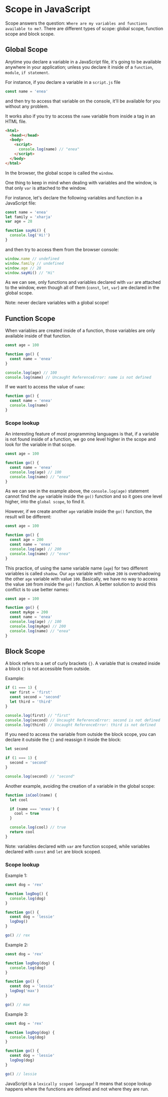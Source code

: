 # Scope in JavaScript

Scope answers the question: `Where are my variables and functions available to me?`.
There are different types of scope: global scope, function scope and block scope.

## Global Scope

Anytime you declare a variable in a JavaScript file, it's going to be available anywhere in your application; unless you declare it inside of a `function`, `module`, `if statement`.

For instance, if you declare a variable in a `script.js` file

```js
const name = 'enea'
```

and then try to access that variable on the console, it'll be available for you without any problem.

It works also if you try to access the `name` variable from inside a <script></script> tag in an HTML file.

```html
<html>
  <head></head>
  <body>
    <script>
      console.log(name) // "enea"
    </script>
  </body>
</html>
```

In the browser, the global scope is called the `window`.

One thing to keep in mind when dealing with variables and the window, is that only `var` is attached to the window.

For instance, let's declare the following variables and function in a JavaScript file:

```js
const name = 'enea'
let family = 'xharja'
var age = 28

function sayHi() {
  console.log('Hi!')
}
```

and then try to access them from the browser console:

```js
window.name // undefined
window.family // undefined
window.age // 28
window.sayHi() // "Hi"
```

As we can see, only functions and variables declared with `var` are attached to the window, even though all of them (`const`, `let`, `var`) are declared in the global scope.

Note: never declare variables with a global scope!

## Function Scope

When variables are created inside of a function, those variables are only available inside of that function.

```js
const age = 100

function go() {
  const name = 'enea'
}

console.log(age) // 100
console.log(name) // Uncaught ReferenceError: name is not defined
```

If we want to access the value of `name`:

```js
function go() {
  const name = 'enea'
  console.log(name)
}
```

### Scope lookup

An interesting feature of most programming languages is that, if a variable is not found inside of a function, we go one level higher in the scope and look for the variable in that scope.

```js
const age = 100

function go() {
  const name = 'enea'
  console.log(age) // 100
  console.log(name) // "enea"
}
```

As we can see in the example above, the `console.log(age)` statement cannot find the `age` variable inside the `go()` function and so it goes one level higher, into the `global scope`, to find it.

However, if we create another `age` variable inside the `go()` function, the result will be different:

```js
const age = 100

function go() {
  const age = 200
  const name = 'enea'
  console.log(age) // 200
  console.log(name) // "enea"
}
```

This practice, of using the same variable name (`age`) for two different variables is called `shadow`.
Our `age` variable with value `200` is overshadowing the other `age` variable with value `100`.
Basically, we have no way to access the value `100` from inside the `go()` function.
A better solution to avoid this conflict is to use better names:

```js
const age = 100

function go() {
  const myAge = 200
  const name = 'enea'
  console.log(age) // 100
  console.log(myAge) // 200
  console.log(name) // "enea"
}
```

## Block Scope

A block refers to a set of curly brackets `{}`. A variable that is created inside a block `{}` is not accessible from outside.

Example:

```js
if (1 === 1) {
  var first = 'first'
  const second = 'second'
  let third = 'third'
}

console.log(first) // "first"
console.log(second) // Uncaught ReferenceError: second is not defined
console.log(third) // Uncaught ReferenceError: third is not defined
```

If you need to access the variable from outside the block scope, you can declare it outside the `{}` and reassign it inside the block:

```js
let second

if (1 === 1) {
  second = 'second'
}

console.log(second) // "second"
```

Another example, avoiding the creation of a variable in the global scope:

```js
function isCool(name) {
  let cool

  if (name === 'enea') {
    cool = true
  }

  console.log(cool) // true
  return cool
}
```

Note: variables declared with `var` are function scoped, while variables declared with `const` and `let` are block scoped.

### Scope lookup

Example 1:

```js
const dog = 'rex'

function logDog() {
  console.log(dog)
}

function go() {
  const dog = 'lessie'
  logDog()
}

go() // rex
```

Example 2:

```js
const dog = 'rex'

function logDog(dog) {
  console.log(dog)
}

function go() {
  const dog = 'lessie'
  logDog('max')
}

go() // max
```

Example 3:

```js
const dog = 'rex'

function logDog(dog) {
  console.log(dog)
}

function go() {
  const dog = 'lessie'
  logDog(dog)
}

go() // lessie
```

JavaScript is a `lexically scoped language`!
It means that scope lookup happens where the functions are defined and not where they are run.
